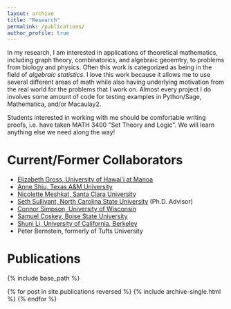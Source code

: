 ```yaml
---
layout: archive
title: "Research"
permalink: /publications/
author_profile: true
---
```


In my research, I am interested in applications of theoretical mathematics, including graph theory, combinatorics, and algebraic geoemtry, to problems from biology and physics.  Often this work is categorized as being in the field of <i>algebraic statistics</i>.  I love this work because it allows me to use several different areas of math while also having underlying motivation from the real world for the problems that I work on.  Almost every project I do involves some amount of code for testing examples in Python/Sage, Mathematica, and/or Macaulay2.

Students interested in working with me should be comfortable writing proofs, i.e. have taken MATH 3400 "Set Theory and Logic".  We will learn anything else we need along the way!

# Current/Former Collaborators

* [Elizabeth Gross, University of Hawai'i at Manoa](https://math.hawaii.edu/wordpress/people/egross/)
* [Anne Shiu, Texas A&M University](https://www.math.tamu.edu/~annejls/)
* [Nicolette Meshkat, Santa Clara University](https://www.scu.edu/cas/mathcs/faculty-and-staff/nicolette-meshkat/)
* [Seth Sullivant, North Carolina State University](https://sethsullivant.wordpress.ncsu.edu/) (Ph.D. Advisor)
* [Connor Simpson, University of Wisconsin](https://people.math.wisc.edu/~csimpson6/)
* [Samuel Coskey, Boise State University](https://scoskey.org/)
* [Shuni Li, University of California, Berkeley](https://shunili.github.io/)
* Peter Bernstein, formerly of Tufts University


# Publications

{% include base_path %}

{% for post in site.publications reversed %}
  {% include archive-single.html %}
{% endfor %}
